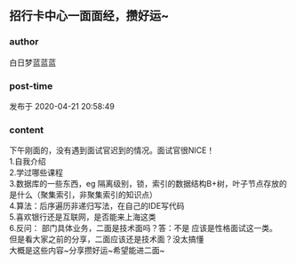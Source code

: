## 招行卡中心一面面经，攒好运~
### author 
白日梦蓝蓝蓝
### post-time 

发布于  2020-04-21 20:58:49
### content 
<div class="post-topic-des nc-post-content">
 <div>
  下午刚面的，没有遇到面试官迟到的情况。面试官很NICE！
 </div>
 <div>
  1.自我介绍
 </div>
 <div>
  2.学过哪些课程
 </div>
 <div>
  3.数据库的一些东西，eg 隔离级别，锁，索引的数据结构B+树，叶子节点存放的是什么（聚集索引，非聚集索引的知识点）
 </div>
 <div>
  4.算法：后序遍历非递归写法，在自己的IDE写代码
 </div>
 <div>
  5.喜欢银行还是互联网，是否能来上海这类
 </div>
 <div>
  6.反问： 部门具体业务，二面是技术面吗？答：不是 应该是性格面试这一类。
 </div>
 <div>
  但是看大家之前的分享，二面应该还是技术面？没太搞懂
 </div>
 <div>
  大概是这些内容~分享攒好运~希望能进二面~
 </div>
</div>
